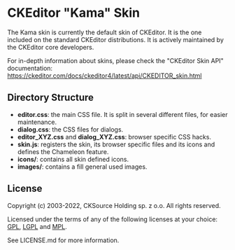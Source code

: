 ﻿CKEditor "Kama" Skin
====================

The Kama skin is currently the default skin of CKEditor. It is the one included on the standard CKEditor distributions. It is actively maintained by the CKEditor core developers.

For in-depth information about skins, please check the "CKEditor Skin API" documentation:
https://ckeditor.com/docs/ckeditor4/latest/api/CKEDITOR_skin.html

Directory Structure
-------------------

- **editor.css**: the main CSS file. It is split in several different files, for easier maintenance.
- **dialog.css**: the CSS files for dialogs.
- **editor_XYZ.css** and **dialog_XYZ.css**: browser specific CSS hacks.
- **skin.js**: registers the skin, its browser specific files and its icons and defines the Chameleon feature.
- **icons/**: contains all skin defined icons.
- **images/**: contains a fill general used images.

License
-------

Copyright (c) 2003-2022, CKSource Holding sp. z o.o. All rights reserved.

Licensed under the terms of any of the following licenses at your choice: [GPL](https://www.gnu.org/licenses/gpl.html), [LGPL](https://www.gnu.org/licenses/lgpl.html) and [MPL](https://www.mozilla.org/MPL/MPL-1.1.html).

See LICENSE.md for more information.
